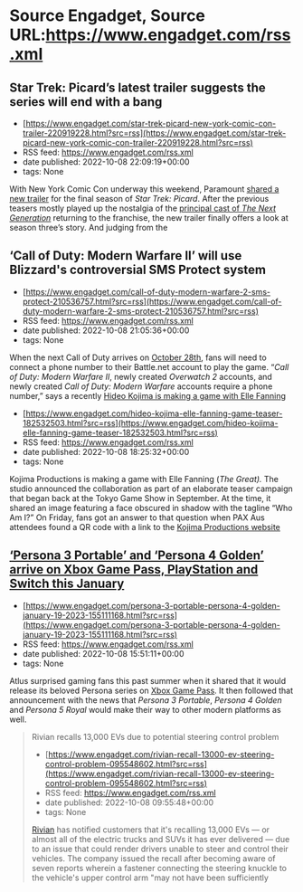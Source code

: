 # Source Engadget, Source URL:https://www.engadget.com/rss.xml

## Star Trek: Picard’s latest trailer suggests the series will end with a bang
 - [https://www.engadget.com/star-trek-picard-new-york-comic-con-trailer-220919228.html?src=rss](https://www.engadget.com/star-trek-picard-new-york-comic-con-trailer-220919228.html?src=rss)
 - RSS feed: https://www.engadget.com/rss.xml
 - date published: 2022-10-08 22:09:19+00:00
 - tags: None

<p>With New York Comic Con underway this weekend, Paramount <a href="https://youtu.be/wo2V1cSVj-w">shared a new trailer</a> for the final season of <em>Star Trek: Picard</em>. After the previous teasers mostly played up the nostalgia of the <a href="https://www.engadget.com/star-trek-picard-teaser-221125413.html"><ins>principal cast of </ins><em><ins>The Next Generation</ins></em></a> returning to the franchise, the new trailer finally offers a look at season three’s story. And judging from the 

## ‘Call of Duty: Modern Warfare II’ will use Blizzard's controversial SMS Protect system
 - [https://www.engadget.com/call-of-duty-modern-warfare-2-sms-protect-210536757.html?src=rss](https://www.engadget.com/call-of-duty-modern-warfare-2-sms-protect-210536757.html?src=rss)
 - RSS feed: https://www.engadget.com/rss.xml
 - date published: 2022-10-08 21:05:36+00:00
 - tags: None

<p>When the next Call of Duty arrives on <a href="https://www.engadget.com/call-of-duty-modern-warfare-ii-pre-order-early-campaign-150120749.html"><ins>October 28th</ins></a>, fans will need to connect a phone number to their Battle.net account to play the game. “<em>Call of Duty: Modern Warfare II</em>, newly created <em>Overwatch 2</em> accounts, and newly created <em>Call of Duty: Modern Warfare</em> accounts require a phone number,” says a recently <a href="https://us.battle.net/support/en/a

## Hideo Kojima is making a game with Elle Fanning
 - [https://www.engadget.com/hideo-kojima-elle-fanning-game-teaser-182532503.html?src=rss](https://www.engadget.com/hideo-kojima-elle-fanning-game-teaser-182532503.html?src=rss)
 - RSS feed: https://www.engadget.com/rss.xml
 - date published: 2022-10-08 18:25:32+00:00
 - tags: None

<p>Kojima Productions is making a game with Elle Fanning (<em>The Great). </em>The studio announced the collaboration as part of an elaborate teaser campaign that began back at the Tokyo Game Show in September. At the time, it shared an image featuring a face obscured in shadow with the tagline “Who Am I?” On Friday, fans got an answer to that question when PAX Aus attendees found a QR code with a link to the <a href="https://www.kojimaproductions.jp/CA8M9GKX1P60"><ins>Kojima Productions website

## ‘Persona 3 Portable’ and ‘Persona 4 Golden’ arrive on Xbox Game Pass, PlayStation and Switch this January
 - [https://www.engadget.com/persona-3-portable-persona-4-golden-january-19-2023-155111168.html?src=rss](https://www.engadget.com/persona-3-portable-persona-4-golden-january-19-2023-155111168.html?src=rss)
 - RSS feed: https://www.engadget.com/rss.xml
 - date published: 2022-10-08 15:51:11+00:00
 - tags: None

<p>Atlus surprised gaming fans this past summer when it shared that it would release its beloved Persona series on <a href="https://www.engadget.com/persona-3-persona-4-and-persona-5-xbox-game-pass-183524330.html"><ins>Xbox Game Pass</ins></a>. It then followed that announcement with the news that <em>Persona 3 Portable</em>, <em>Persona 4 Golden</em> and <em>Persona 5 Royal</em> would make their way to other modern platforms as well.</p><div id="e168732e6d804fec8799cf168e457258"><blockquote cla

## Rivian recalls 13,000 EVs due to potential steering control problem
 - [https://www.engadget.com/rivian-recall-13000-ev-steering-control-problem-095548602.html?src=rss](https://www.engadget.com/rivian-recall-13000-ev-steering-control-problem-095548602.html?src=rss)
 - RSS feed: https://www.engadget.com/rss.xml
 - date published: 2022-10-08 09:55:48+00:00
 - tags: None

<p><a href="https://www.engadget.com/rivian-r1t-electric-truck-review-150019762.html">Rivian</a> has notified customers that it's recalling 13,000 EVs — or almost all of the electric trucks and SUVs it has ever delivered — due to an issue that could render drivers unable to steer and control their vehicles. The company issued the recall after becoming aware of seven reports wherein a fastener connecting the steering knuckle to the vehicle's upper control arm &quot;may not have been sufficiently 
